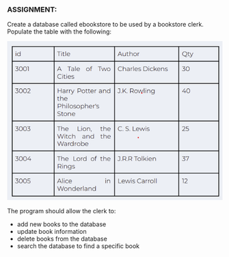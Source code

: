 ### ASSIGNMENT:

Create a database called ebookstore to be used by a bookstore clerk. Populate the table with the following:

![ebookstore](ebookstore_table.png)

The program should allow the clerk to:

- add new books to the database
- update book information
- delete books from the database
- search the database to find a specific book
